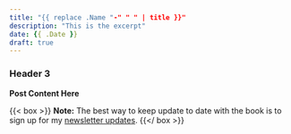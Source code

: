 ```yaml
---
title: "{{ replace .Name "-" " " | title }}"
description: "This is the excerpt"
date: {{ .Date }}
draft: true
---
```


### Header 3

**Post Content Here**

{{< box >}}
**Note:** The best way to keep update to date with the book is to sign up for my [newsletter updates](#footer).
{{</ box >}}
